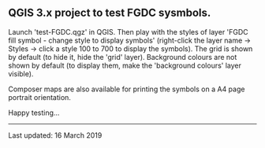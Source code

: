 ## QGIS 3.x project to test FGDC sysmbols.

Launch 'test-FGDC.qgz' in QGIS.
Then play with the styles of layer 'FGDC fill symbol - change style to display symbols' (right-click the layer name -> Styles -> click a style 100 to 700 to display the symbols).
The grid is shown by default (to hide it, hide the 'grid' layer).
Background colours are not shown by default (to display them, make the 'background colours' layer visible).

Composer maps are also available for printing the symbols on a A4 page portrait orientation.

Happy testing...

---

Last updated: 16 March 2019
